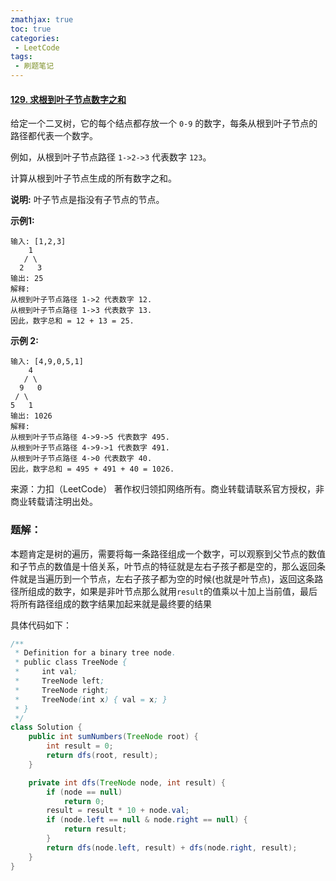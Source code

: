 ```yaml
---
zmathjax: true
toc: true
categories:
 - LeetCode
tags:
 - 刷题笔记
---
```


#### [129. 求根到叶子节点数字之和](https://leetcode-cn.com/problems/sum-root-to-leaf-numbers/)

给定一个二叉树，它的每个结点都存放一个 `0-9` 的数字，每条从根到叶子节点的路径都代表一个数字。

<!--more-->

例如，从根到叶子节点路径 `1->2->3` 代表数字 `123`。

计算从根到叶子节点生成的所有数字之和。

**说明:** 叶子节点是指没有子节点的节点。

**示例1:**

```
输入: [1,2,3]
    1
   / \
  2   3
输出: 25
解释:
从根到叶子节点路径 1->2 代表数字 12.
从根到叶子节点路径 1->3 代表数字 13.
因此，数字总和 = 12 + 13 = 25.
```

**示例 2:**

```
输入: [4,9,0,5,1]
    4
   / \
  9   0
 / \
5   1
输出: 1026
解释:
从根到叶子节点路径 4->9->5 代表数字 495.
从根到叶子节点路径 4->9->1 代表数字 491.
从根到叶子节点路径 4->0 代表数字 40.
因此，数字总和 = 495 + 491 + 40 = 1026.
```

来源：力扣（LeetCode）
著作权归领扣网络所有。商业转载请联系官方授权，非商业转载请注明出处。

### 题解：

本题肯定是树的遍历，需要将每一条路径组成一个数字，可以观察到父节点的数值和子节点的数值是十倍关系，叶节点的特征就是左右子孩子都是空的，那么返回条件就是当遍历到一个节点，左右子孩子都为空的时候(也就是叶节点)，返回这条路径所组成的数字，如果是非叶节点那么就用`result`的值乘以十加上当前值，最后将所有路径组成的数字结果加起来就是最终要的结果

具体代码如下：

```java
/**
 * Definition for a binary tree node.
 * public class TreeNode {
 *     int val;
 *     TreeNode left;
 *     TreeNode right;
 *     TreeNode(int x) { val = x; }
 * }
 */
class Solution {
    public int sumNumbers(TreeNode root) {
        int result = 0;
        return dfs(root, result);
    }

    private int dfs(TreeNode node, int result) {
        if (node == null)
            return 0;
        result = result * 10 + node.val;
        if (node.left == null & node.right == null) {
            return result;
        }
        return dfs(node.left, result) + dfs(node.right, result);
    }
}
```


